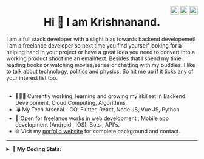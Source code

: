 <a href="https://twitter.com/krishnaincrypto" target="_blank" rel="nofollow"><img align="right" alt="Pratik's Twitter" width="22px" src="https://cdn.jsdelivr.net/npm/simple-icons@v3/icons/twitter.svg" /></a><a href="https://www.linkedin.com/in/incrypt0" target="_blank" rel="nofollow"><img align="right" alt="Pratik's Linkdein" width="22px" src="https://cdn.jsdelivr.net/npm/simple-icons@v3/icons/linkedin.svg" /></a><a href="https://www.instagram.com/incrypt0" target="_blank" rel="nofollow"><img align="right" alt="Pratik's Insta" width="22px" src="https://cdn.jsdelivr.net/npm/simple-icons@v3/icons/instagram.svg" /></a>

<center><h1> Hi 👋 I am Krishnanand. </h1></center>
 I am a full stack developer with a slight bias towards backend developemet! I am a freelance developer so next time you find yourself looking for a helping hand in your project or have a great idea you need to convert into a working product shoot me an email/text. Besides that I spend my time reading books or watching movies/series or chatting with my buddies. I like to talk about technology, politics and physics. So hit me up if it ticks any of your interest list too.
 <br /> 
 <br /> 

 
- 👨🏽‍💻 Currently working, learning and growing my skillset in Backend Development, Cloud Computing, Algorithms.
- 💣 My Tech Arsenal - GO, Flutter, React, Node JS, Vue JS, Python
- 🤝 Open for freelance works in web development , Mobile app development (Android , IOS), Bots , API's.
- 🌐 Visit my [porfolio website](https://incrypt0.github.io/) for complete background and contact.


---


<details> 
 <summary>🤖 <b>My Coding Stats</b>: </summary>
<br>

<!--START_SECTION:waka-->
**I'm an Early 🐤** 

```text
🌞 Morning    107 commits    █████░░░░░░░░░░░░░░░░░░░░   19.96% 
🌆 Daytime    207 commits    █████████░░░░░░░░░░░░░░░░   38.62% 
🌃 Evening    210 commits    █████████░░░░░░░░░░░░░░░░   39.18% 
🌙 Night      12 commits     ░░░░░░░░░░░░░░░░░░░░░░░░░   2.24%

```
📅 **I'm Most Productive on Wednesday** 

```text
Monday       67 commits     ███░░░░░░░░░░░░░░░░░░░░░░   12.5% 
Tuesday      63 commits     ███░░░░░░░░░░░░░░░░░░░░░░   11.75% 
Wednesday    96 commits     ████░░░░░░░░░░░░░░░░░░░░░   17.91% 
Thursday     72 commits     ███░░░░░░░░░░░░░░░░░░░░░░   13.43% 
Friday       91 commits     ████░░░░░░░░░░░░░░░░░░░░░   16.98% 
Saturday     71 commits     ███░░░░░░░░░░░░░░░░░░░░░░   13.25% 
Sunday       76 commits     ███░░░░░░░░░░░░░░░░░░░░░░   14.18%

```


📊 **This Week I Spent My Time On** 

```text
💬 Programming Languages: 
Dart                     32 hrs 31 mins      ███████████████████░░░░░░   75.7% 
HTML                     5 hrs 41 mins       ███░░░░░░░░░░░░░░░░░░░░░░   13.24% 
CSS                      1 hr 15 mins        ░░░░░░░░░░░░░░░░░░░░░░░░░   2.91% 
YAML                     1 hr 3 mins         ░░░░░░░░░░░░░░░░░░░░░░░░░   2.45% 
JavaScript               40 mins             ░░░░░░░░░░░░░░░░░░░░░░░░░   1.57%

💻 Operating System: 
Linux                    42 hrs 58 mins      █████████████████████████   100.0%

```

**I Mostly Code in Dart** 

```text
Dart                     18 repos            ████████░░░░░░░░░░░░░░░░░   34.62% 
JavaScript               9 repos             ████░░░░░░░░░░░░░░░░░░░░░   17.31% 
Go                       7 repos             ███░░░░░░░░░░░░░░░░░░░░░░   13.46% 
HTML                     6 repos             ███░░░░░░░░░░░░░░░░░░░░░░   11.54% 
Vue                      5 repos             ██░░░░░░░░░░░░░░░░░░░░░░░   9.62%

```



<!--END_SECTION:waka-->

</details>


